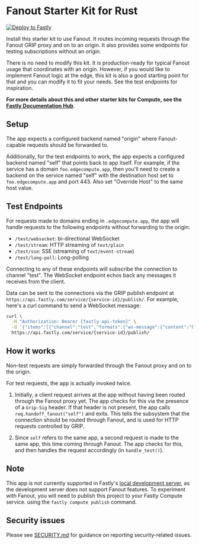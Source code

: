 # Fanout Starter Kit for Rust

[![Deploy to Fastly](https://deploy.edgecompute.app/button)](https://deploy.edgecompute.app/deploy)

Install this starter kit to use Fanout. It routes incoming requests through the Fanout GRIP proxy and on to an origin. It also provides some endpoints for testing subscriptions without an origin.

There is no need to modify this kit. It is production-ready for typical Fanout usage that coordinates with an origin. However, if you would like to implement Fanout logic at the edge, this kit is also a good starting point for that and you can modify it to fit your needs. See the test endpoints for inspiration.

**For more details about this and other starter kits for Compute, see the [Fastly Documentation Hub](https://www.fastly.com/documentation/solutions/starters/)**.

## Setup

The app expects a configured backend named "origin" where Fanout-capable requests should be forwarded to.

Additionally, for the test endpoints to work, the app expects a configured backend named "self" that points back to app itself. For example, if the service has a domain `foo.edgecompute.app`, then you'll need to create a backend on the service named "self" with the destination host set to `foo.edgecompute.app` and port 443. Also set "Override Host" to the same host value.

## Test Endpoints

For requests made to domains ending in `.edgecompute.app`, the app will handle requests to the following endpoints without forwarding to the origin:

-   `/test/websocket`: bi-directional WebSocket
-   `/test/stream`: HTTP streaming of `text/plain`
-   `/test/sse`: SSE (streaming of `text/event-stream`)
-   `/test/long-poll`: Long-polling

Connecting to any of these endpoints will subscribe the connection to channel "test". The WebSocket endpoint echos back any messages it receives from the client.

Data can be sent to the connections via the GRIP publish endpoint at `https://api.fastly.com/service/{service-id}/publish/`. For example, here's a curl command to send a WebSocket message:

```sh
curl \
  -H "Authorization: Bearer {fastly-api-token}" \
  -d '{"items":[{"channel":"test","formats":{"ws-message":{"content":"hello"}}}]}' \
  https://api.fastly.com/service/{service-id}/publish/
```

## How it works

Non-test requests are simply forwarded through the Fanout proxy and on to the origin.

For test requests, the app is actually invoked twice.

1. Initially, a client request arrives at the app without having been routed through the Fanout proxy yet. The app checks for this via the presence of a `Grip-Sig` header. If that header is not present, the app calls `req.handoff_fanout("self")` and exits. This tells the subsystem that the connection should be routed through Fanout, and is used for HTTP requests controlled by GRIP.

2. Since `self` refers to the same app, a second request is made to the same app, this time coming through Fanout. The app checks for this, and then handles the request accordingly (in `handle_test()`).

## Note

This app is not currently supported in Fastly's [local development server](https://www.fastly.com/documentation/guides/compute/testing/#running-a-local-testing-server), as the development server does not support Fanout features. To experiment with Fanout, you will need to publish this project to your Fastly Compute service. using the `fastly compute publish` command.

## Security issues

Please see [SECURITY.md](SECURITY.md) for guidance on reporting security-related issues.
